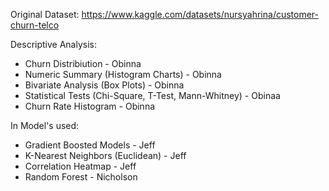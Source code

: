 Original Dataset: https://www.kaggle.com/datasets/nursyahrina/customer-churn-telco

Descriptive Analysis:
- Churn Distribiution - Obinna
- Numeric Summary (Histogram Charts) - Obinna
- Bivariate Analysis (Box Plots) - Obinna
- Statistical Tests (Chi-Square, T-Test, Mann-Whitney) - Obinaa
- Churn Rate Histogram - Obinna

In Model's used: 
- Gradient Boosted Models - Jeff
- K-Nearest Neighbors (Euclidean) - Jeff
- Correlation Heatmap - Jeff
- Random Forest - Nicholson

